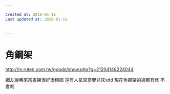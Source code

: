```yaml
---

Created at: 2016-01-11
Last updated at: 2016-01-11


---
```


# 角鋼架


http://m.ruten.com.tw/goods/show.php?g=21204148224044

網友說用來當書架很好很穩固
還有人拿來當嬰兒床xdd
現在角鋼架的邊都有修
不會刺

